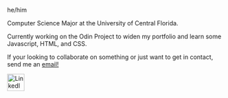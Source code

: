 <p>he/him</p>
<p>Computer Science Major at the University of Central Florida.</p>
<p>Currently working on the Odin Project to widen my portfolio and learn some Javascript, HTML, and CSS.</p>
If your looking to collaborate on something or just want to get in contact, send me an <a href="mailto:nsanchez9009@gmail.com">email!</a>

<br>

<a href="www.linkedin.com/in/nsanchez9009"><img src="https://i.imgur.com/Ks8W7j6.png" width="40px" alt="LinkedIn"></a>
